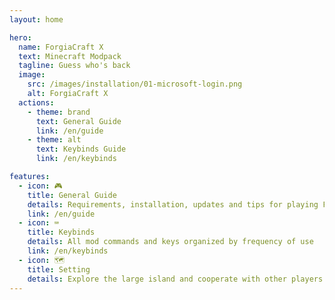 ```yaml
---
layout: home

hero:
  name: ForgiaCraft X
  text: Minecraft Modpack
  tagline: Guess who's back
  image:
    src: /images/installation/01-microsoft-login.png
    alt: ForgiaCraft X
  actions:
    - theme: brand
      text: General Guide
      link: /en/guide
    - theme: alt
      text: Keybinds Guide
      link: /en/keybinds

features:
  - icon: 🎮
    title: General Guide
    details: Requirements, installation, updates and tips for playing ForgiaCraft X
    link: /en/guide
  - icon: ⌨️
    title: Keybinds
    details: All mod commands and keys organized by frequency of use
    link: /en/keybinds
  - icon: 🗺️
    title: Setting
    details: Explore the large island and cooperate with other players
---
```

